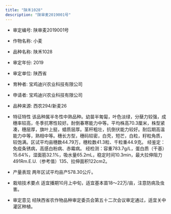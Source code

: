 ```yaml
---
title: "陕禾1028"
description: "陕审麦2019001号"
---
```

* 审定编号:  陕审麦2019001号

*  作物名称:  小麦

*  品种名称:  陕禾1028

*  审定年份:  2019

*  审定单位:  陕西省

* 育种者:  宝鸡迪兴农业科技有限公司

*  申请者:  宝鸡迪兴农业科技有限公司

*  品种来源:  西农294/新麦26

*  特征特性
该品种属半冬性中熟品种。幼苗半匍匐，叶色淡绿，分蘖力较强，成穗率较高，冬季抗寒性较好。耐倒春寒能力中等。平均株高70.3厘米，株型紧凑，穗层厚，旗叶上挺，蜡质层厚。茎秆粗壮，抗倒伏能力较好。耐后期高温能力中等，熟相中等。穗长方型，穗码较密，白壳，短芒，白粒，籽粒角质，较饱满。区试平均亩穗数44.79万，穗粒数41.3粒、千粒重44.9克。
经鉴定：免疫条锈病，高感白粉病、赤霉病。
经检测：容重783.7g/L，蛋白质（干基）15.64%，湿面筋32.1%，吸水量65.2mL，稳定时间10.3min，最大拉伸阻力491Rm.E.U.（参考值）135、拉伸面积122cm2。

*  产量表现
两年区试平均亩产578.30公斤。

*  栽培技术要点
适宜播期10月上中旬，适宜基本苗18～22万/亩，注意防病及虫害。

*  审定意见
经陕西省农作物品种审定委员会第五十二次会议审定通过，适宜关中灌区种植。
